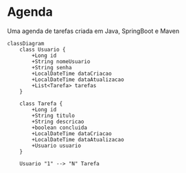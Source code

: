 # Agenda
Uma agenda de tarefas criada em Java, SpringBoot e Maven


```mermaid
classDiagram
    class Usuario {
        +Long id
        +String nomeUsuario
        +String senha
        +LocalDateTime dataCriacao
        +LocalDateTime dataAtualizacao
        +List<Tarefa> tarefas
    }

    class Tarefa {
        +Long id
        +String titulo
        +String descricao
        +boolean concluida
        +LocalDateTime dataCriacao
        +LocalDateTime dataAtualizacao
        +Usuario usuario
    }

    Usuario "1" --> "N" Tarefa
```
